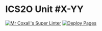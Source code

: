 # ICS2O Unit #X-YY
[![Mr Coxall's Super Linter](https://github.com/ICD2O-Digital-Tech-JackT/Assign-04B-HTML-JacksBurgeria/workflows/Mr%20Coxall's%20Super%20Linter/badge.svg)](https://github.com/ICD2O-Digital-Tech-JackT/Assign-04B-HTML-JacksBurgeria/actions)
[![Deploy Pages](https://github.com/ICD2O-Digital-Tech-JackT/Assign-04B-HTML-JacksBurgeria/workflows/Deploy%20Pages/badge.svg)](https://github.com/ICD2O-Digital-Tech-JackT/Assign-04B-HTML-JacksBurgeria/actions)

